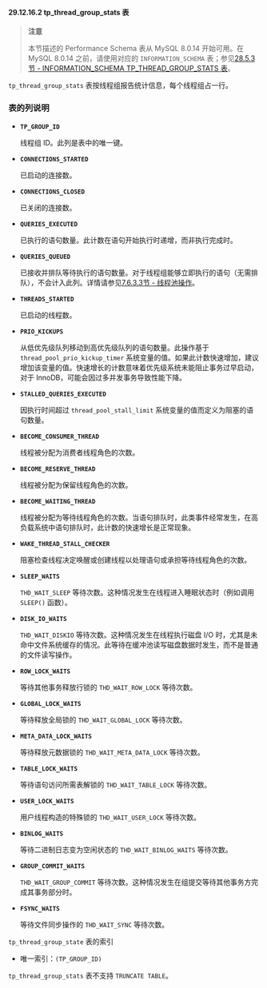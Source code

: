#### 29.12.16.2 tp_thread_group_stats 表

> **注意**
>
> 本节描述的 Performance Schema 表从 MySQL 8.0.14 开始可用。在 MySQL 8.0.14 之前，请使用对应的 `INFORMATION_SCHEMA` 表；参见[28.5.3节 - INFORMATION_SCHEMA TP_THREAD_GROUP_STATS 表](#28.5.3-the-information_schema-tp_thread_group_stats-table)。

`tp_thread_group_stats` 表按线程组报告统计信息，每个线程组占一行。

### 表的列说明

- **`TP_GROUP_ID`**
  
  线程组 ID。此列是表中的唯一键。
  
- **`CONNECTIONS_STARTED`**
  
  已启动的连接数。
  
- **`CONNECTIONS_CLOSED`**
  
  已关闭的连接数。
  
- **`QUERIES_EXECUTED`**
  
  已执行的语句数量。此计数在语句开始执行时递增，而非执行完成时。
  
- **`QUERIES_QUEUED`**
  
  已接收并排队等待执行的语句数量。对于线程组能够立即执行的语句（无需排队），不会计入此列。详情请参见[7.6.3.3节 - 线程池操作](#7.6.3.3-thread-pool-operation)。
  
- **`THREADS_STARTED`**
  
  已启动的线程数。
  
- **`PRIO_KICKUPS`**
  
  从低优先级队列移动到高优先级队列的语句数量。此操作基于 `thread_pool_prio_kickup_timer` 系统变量的值。如果此计数快速增加，建议增加该变量的值。快速增长的计数意味着优先级系统未能阻止事务过早启动，对于 InnoDB，可能会因过多并发事务导致性能下降。
  
- **`STALLED_QUERIES_EXECUTED`**
  
  因执行时间超过 `thread_pool_stall_limit` 系统变量的值而定义为阻塞的语句数量。
  
- **`BECOME_CONSUMER_THREAD`**
  
  线程被分配为消费者线程角色的次数。
  
- **`BECOME_RESERVE_THREAD`**
  
  线程被分配为保留线程角色的次数。
  
- **`BECOME_WAITING_THREAD`**
  
  线程被分配为等待线程角色的次数。当语句排队时，此类事件经常发生，在高负载系统中语句排队时，此计数的快速增长是正常现象。
  
- **`WAKE_THREAD_STALL_CHECKER`**
  
  阻塞检查线程决定唤醒或创建线程以处理语句或承担等待线程角色的次数。
  
- **`SLEEP_WAITS`**
  
  `THD_WAIT_SLEEP` 等待次数。这种情况发生在线程进入睡眠状态时（例如调用 `SLEEP()` 函数）。
  
- **`DISK_IO_WAITS`**
  
  `THD_WAIT_DISKIO` 等待次数。这种情况发生在线程执行磁盘 I/O 时，尤其是未命中文件系统缓存的情况。此等待在缓冲池读写磁盘数据时发生，而不是普通的文件读写操作。
  
- **`ROW_LOCK_WAITS`**
  
  等待其他事务释放行锁的 `THD_WAIT_ROW_LOCK` 等待次数。
  
- **`GLOBAL_LOCK_WAITS`**
  
  等待释放全局锁的 `THD_WAIT_GLOBAL_LOCK` 等待次数。
  
- **`META_DATA_LOCK_WAITS`**
  
  等待释放元数据锁的 `THD_WAIT_META_DATA_LOCK` 等待次数。
  
- **`TABLE_LOCK_WAITS`**
  
  等待语句访问所需表解锁的 `THD_WAIT_TABLE_LOCK` 等待次数。
  
- **`USER_LOCK_WAITS`**
  
  用户线程构造的特殊锁的 `THD_WAIT_USER_LOCK` 等待次数。
  
- **`BINLOG_WAITS`**
  
  等待二进制日志变为空闲状态的 `THD_WAIT_BINLOG_WAITS` 等待次数。
  
- **`GROUP_COMMIT_WAITS`**
  
  `THD_WAIT_GROUP_COMMIT` 等待次数。这种情况发生在组提交等待其他事务方完成其事务部分时。
  
- **`FSYNC_WAITS`**
  
  等待文件同步操作的 `THD_WAIT_SYNC` 等待次数。

`tp_thread_group_state` 表的索引

- 唯一索引：`(TP_GROUP_ID)`

`tp_thread_group_stats` 表不支持 `TRUNCATE TABLE`。